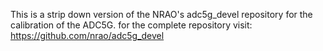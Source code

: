This is a strip down version of the NRAO's adc5g_devel repository for the calibration of the ADC5G. for the complete repository visit: https://github.com/nrao/adc5g_devel
